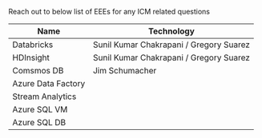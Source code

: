Reach out to below list of EEEs for any ICM related questions

|Name|Technology  |
|--|--|
| Databricks | Sunil Kumar Chakrapani / Gregory Suarez |
| HDInsight | Sunil Kumar Chakrapani / Gregory Suarez |
| Comsmos DB |Jim Schumacher |
| Azure Data Factory | |
| Stream Analytics | |
| Azure SQL VM ||
| Azure SQL DB | |

